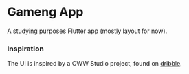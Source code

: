 # Gameng App

A studying purposes Flutter app (mostly layout for now).

### Inspiration

The UI is inspired by a OWW Studio project, found on [dribble](https://dribbble.com/shots/15025783-Gameng-Game-Store-App).

